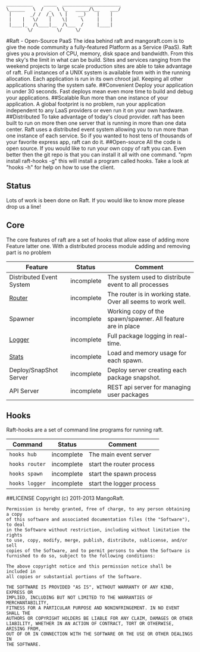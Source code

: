 	__________    _____  ______________________
	\______   \  /  _  \ \_   _____/\__    ___/
	 |       _/ /  /_\  \ |    __)    |    |   
	 |    |   \/    |    \|     \     |    |   
	 |____|_  /\____|__  /\___  /     |____|   
	        \/         \/     \/               
	


#Raft - Open-Source PaaS
The idea behind raft and mangoraft.com is to give the node community a fully-featured Platform as a Service (PaaS). 
Raft gives you a provision of CPU, memory, disk space and bandwidth. From this the sky's the limit in what can be build. Sites and services ranging from the weekend projects to large scale production sites are able to take advantage of raft. Full instances of a UNIX system is available from with in the running allocation. Each application is run in its own chroot jail. Keeping all other applications sharing the system safe.
##Convenient 
Deploy your application in under 30 seconds. Fast deploys mean even more time to build and debug your applications.
##Scalable 
Run more than one instance of your application. A global footprint is no problem, run your application independent to any LaaS providers or even run it on your own hardware.
##Distributed
 To take advantage of today's cloud provider. raft has been built to run on more then one server that is running in more than one data center. Raft uses a distributed event system allowing you to run more than one instance of each service. So if you wanted to host tens of thousands of your favorite express app, raft can do it. 
##Open-source
All the code is open source. If you would like to run your own copy of raft you can. Even better then the git repo is that you can install it all with one command. "npm install raft-hooks -g" this will install a program called hooks. Take a look at "hooks -h" for help on how to use the client.
## Status
Lots of work is been done on Raft. If you would like to know more please drop us a line!

## Core
The core features of raft are a set of hooks that allow ease of adding more Feature latter one. With a distributed process module adding and removing part is no problem

| Feature  | Status | Comment |
| ------------- | ------------- | ------------- |
| Distributed Event System    | incomplete    | The system used to distribute event to all processes    |
| [Router](https://github.com/MangoRaft/Router)    | incomplete    | The router is in working state. Over all seems to work well.    |
| Spawner    | incomplete    | Working copy of the spawn/spawner. All feature are in place    |
| [Logger](https://github.com/MangoRaft/Logger)    | incomplete    | Full package logging in real-time.    |
| [Stats](https://github.com/MangoRaft/Spawn-Stats)    | incomplete    | Load and memory usage for each spawn.    |
| Deploy/SnapShot Server    | incomplete    | Deploy server creating each package snapshot.    |
| API Server    | incomplete    | REST api server for managing user packages    |

## Hooks
Raft-hooks are a set of command line programs for running raft.

| Command  | Status | Comment |
| ------------- | ------------- | ------------- |
| `hooks hub`    | incomplete    | The main event server    |
| `hooks router`    | incomplete    | start the router process    |
| `hooks spawn`    | incomplete    | start the spawn process    |
| `hooks logger`    | incomplete    | start the logger process    |

##LICENSE
	Copyright (c) 2011-2013 MangoRaft.
	
	Permission is hereby granted, free of charge, to any person obtaining a copy
	of this software and associated documentation files (the "Software"), to deal
	in the Software without restriction, including without limitation the rights
	to use, copy, modify, merge, publish, distribute, sublicense, and/or sell
	copies of the Software, and to permit persons to whom the Software is
	furnished to do so, subject to the following conditions:
	
	The above copyright notice and this permission notice shall be included in
	all copies or substantial portions of the Software.
	
	THE SOFTWARE IS PROVIDED "AS IS", WITHOUT WARRANTY OF ANY KIND, EXPRESS OR
	IMPLIED, INCLUDING BUT NOT LIMITED TO THE WARRANTIES OF MERCHANTABILITY,
	FITNESS FOR A PARTICULAR PURPOSE AND NONINFRINGEMENT. IN NO EVENT SHALL THE
	AUTHORS OR COPYRIGHT HOLDERS BE LIABLE FOR ANY CLAIM, DAMAGES OR OTHER
	LIABILITY, WHETHER IN AN ACTION OF CONTRACT, TORT OR OTHERWISE, ARISING FROM,
	OUT OF OR IN CONNECTION WITH THE SOFTWARE OR THE USE OR OTHER DEALINGS IN
	THE SOFTWARE.
